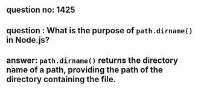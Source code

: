 
      
## question no: 1425

## question : What is the purpose of `path.dirname()` in Node.js?

## answer: `path.dirname()` returns the directory name of a path, providing the path of the directory containing the file.
      